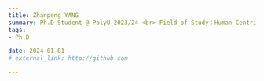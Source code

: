 ```yaml
---
title: Zhanpeng YANG  
summary: Ph.D Student @ PolyU 2023/24 <br> Field of Study：Human-Centric Manufacturing <br> B.E. (Jinan University)，M.Sc.(The University of Hong Kong)
tags:
- Ph.D

date: 2024-01-01
# external_link: http://github.com

---
```

